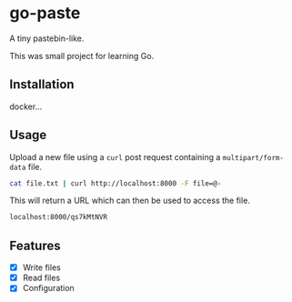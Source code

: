 # go-paste

A tiny pastebin-like.

This was small project for learning Go.

## Installation

docker...

## Usage

Upload a new file using a `curl` post request containing a `multipart/form-data` file.

```bash
cat file.txt | curl http://localhost:8000 -F file=@-
```

This will return a URL which can then be used to access the file.

```bash
localhost:8000/qs7kMtNVR
```

## Features

- [x] Write files
- [x] Read files
- [x] Configuration
